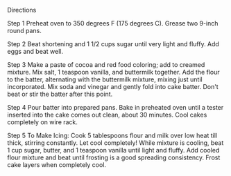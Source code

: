 Directions

Step 1
Preheat oven to 350 degrees F (175 degrees C). Grease two 9-inch round pans.

Step 2
Beat shortening and 1 1/2 cups sugar until very light and fluffy. Add eggs and beat well.

Step 3
Make a paste of cocoa and red food coloring; add to creamed mixture. Mix salt, 1 teaspoon vanilla, and buttermilk together. Add the flour to the batter, alternating with the buttermilk mixture, mixing just until incorporated. Mix soda and vinegar and gently fold into cake batter. Don't beat or stir the batter after this point.

Step 4
Pour batter into prepared pans. Bake in preheated oven until a tester inserted into the cake comes out clean, about 30 minutes. Cool cakes completely on wire rack.

Step 5
To Make Icing: Cook 5 tablespoons flour and milk over low heat till thick, stirring constantly. Let cool completely! While mixture is cooling, beat 1 cup sugar, butter, and 1 teaspoon vanilla until light and fluffy. Add cooled flour mixture and beat until frosting is a good spreading consistency. Frost cake layers when completely cool.